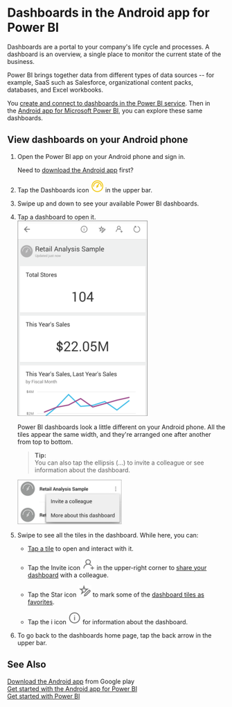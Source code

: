 ﻿<properties 
   pageTitle="Dashboards in the Android app for Power BI"
   description="Dashboards in the Android app for Power BI"
   services="powerbi" 
   documentationCenter="" 
   authors="maggiesMSFT" 
   manager="mblythe" 
   editor=""
   tags=""/>
 
<tags
   ms.service="powerbi"
   ms.devlang="NA"
   ms.topic="article"
   ms.tgt_pltfrm="NA"
   ms.workload="powerbi"
   ms.date="10/15/2015"
   ms.author="maggies"/>

# Dashboards in the Android app for Power BI  

Dashboards are a portal to your company's life cycle and processes. A dashboard is an overview, a single place to monitor the current state of the business. 

Power BI brings together data from different types of data sources -- for example, SaaS such as Salesforce, organizational content packs, databases, and Excel workbooks.

You [create and connect to dashboards in the Power BI service](powerbi-service-dashboards.md). Then in the [Android app for Microsoft Power BI](powerbi-mobile-android-app-get-started.md), you can explore these same dashboards.

## View dashboards on your Android phone  
1.  Open the Power BI app on your Android phone and sign in.

    Need to [download the Android app](http://go.microsoft.com/fwlink/?LinkID=544867) first?

2.  Tap the Dashboards icon ![](media/powerbi-mobile-dashboards-in-the-android-app/PBI_Andr_DashIcon.png) in the upper bar.

3.  Swipe up and down to see your available Power BI dashboards.

4.  Tap a dashboard to open it.   
    ![](media/powerbi-mobile-dashboards-in-the-android-app/PBI_Andr_RetailAnlysDash.png)

    Power BI dashboards look a little different on your Android phone. All the tiles appear the same width, and they're arranged one after another from top to bottom.

    >**Tip:**  
    >You can also tap the ellipsis (...) to invite a colleague or see information about the dashboard.

    ![](media/powerbi-mobile-dashboards-in-the-android-app/PBI_Andr_DashEllipsMenu.png)

5.  Swipe to see all the tiles in the dashboard. While here, you can:

    -   [Tap a tile](powerbi-mobile-tiles-in-the-android-app.md) to open and interact with it.

    -   Tap the Invite icon ![](media/powerbi-mobile-dashboards-in-the-android-app/PBI_Andr_InviteIcon.png) in the upper-right corner to [share your dashboard](powerbi-mobile-share-a-dashboard-from-the-android-app.md) with a colleague.

    -   Tap the Star icon ![](media/powerbi-mobile-dashboards-in-the-android-app/PBI_Andr_AddFaveStar.png) to mark some of the [dashboard tiles as favorites](powerbi-mobile-favorites-in-the-android-app.md).

    -   Tap the i icon ![](media/powerbi-mobile-dashboards-in-the-android-app/PBI_Andr_iIcon.png) for information about the dashboard.

6.  To go back to the dashboards home page, tap the back arrow in the upper bar.

## See Also  
[Download the Android app](http://go.microsoft.com/fwlink/?LinkID=544867) from Google play  
[Get started with the Android app for Power BI](powerbi-mobile-android-app-get-started.md)  
[Get started with Power BI](powerbi-service-get-started.md)  